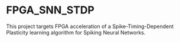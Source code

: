 # FPGA_SNN_STDP
This project targets FPGA acceleration of a Spike-Timing-Dependent Plasticity learning algorithm for Spiking Neural Networks.
